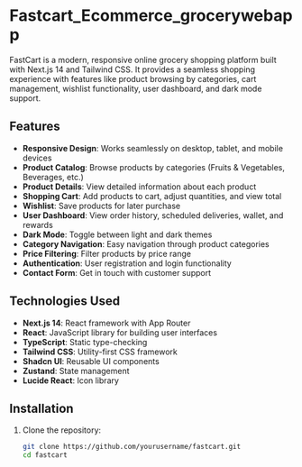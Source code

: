 # Fastcart_Ecommerce_grocerywebapp

FastCart is a modern, responsive online grocery shopping platform built with Next.js 14 and Tailwind CSS. It provides a seamless shopping experience with features like product browsing by categories, cart management, wishlist functionality, user dashboard, and dark mode support.

## Features

- **Responsive Design**: Works seamlessly on desktop, tablet, and mobile devices
- **Product Catalog**: Browse products by categories (Fruits & Vegetables, Beverages, etc.)
- **Product Details**: View detailed information about each product
- **Shopping Cart**: Add products to cart, adjust quantities, and view total
- **Wishlist**: Save products for later purchase
- **User Dashboard**: View order history, scheduled deliveries, wallet, and rewards
- **Dark Mode**: Toggle between light and dark themes
- **Category Navigation**: Easy navigation through product categories
- **Price Filtering**: Filter products by price range
- **Authentication**: User registration and login functionality
- **Contact Form**: Get in touch with customer support

## Technologies Used

- **Next.js 14**: React framework with App Router
- **React**: JavaScript library for building user interfaces
- **TypeScript**: Static type-checking
- **Tailwind CSS**: Utility-first CSS framework
- **Shadcn UI**: Reusable UI components
- **Zustand**: State management
- **Lucide React**: Icon library

## Installation

1. Clone the repository:
   ```bash
   git clone https://github.com/yourusername/fastcart.git
   cd fastcart
